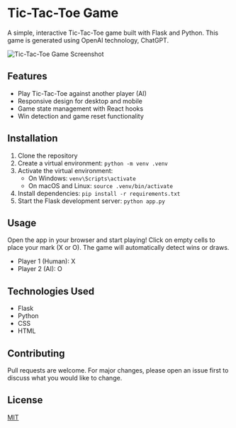 # Tic-Tac-Toe Game

A simple, interactive Tic-Tac-Toe game built with Flask and Python. This game is generated using OpenAI technology, ChatGPT.

![Tic-Tac-Toe Game Screenshot](https://pbs.twimg.com/media/GXQ8ezJWMAA3YNe?format=jpg)

## Features

- Play Tic-Tac-Toe against another player (AI)
- Responsive design for desktop and mobile
- Game state management with React hooks
- Win detection and game reset functionality

## Installation

1. Clone the repository
2. Create a virtual environment: `python -m venv .venv`
3. Activate the virtual environment:
   - On Windows: `venv\Scripts\activate`
   - On macOS and Linux: `source .venv/bin/activate`
4. Install dependencies: `pip install -r requirements.txt`
5. Start the Flask development server: `python app.py`

## Usage

Open the app in your browser and start playing! Click on empty cells to place your mark (X or O). The game will automatically detect wins or draws.

- Player 1 (Human): X
- Player 2 (AI): O

## Technologies Used

- Flask
- Python
- CSS
- HTML

## Contributing

Pull requests are welcome. For major changes, please open an issue first to discuss what you would like to change.

## License

[MIT](https://choosealicense.com/licenses/mit/)

